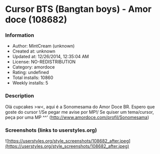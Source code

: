 # Cursor BTS (Bangtan boys) - Amor doce (108682)

### Information
- Author: MintCream (unknown)
- Created at: unknown
- Updated at: 12/26/2014, 12:35:04 AM
- License: NO-REDISTRIBUTION
- Category: amordoce
- Rating: undefined
- Total installs: 10860
- Weekly installs: 5


### Description
Olá cupcakes >w<, aqui é a Sonomesama do Amor Doce BR. Espero que goste do cursor \!/Se pegar me avise por MP\!/ Se quiser um tema/cursor, peça por uma MP ^^' (http://www.amordoce.com/profil/Sonomesama)


### Screenshots (links to userstyles.org)
![https://userstyles.org/style_screenshots/108682_after.jpeg](https://userstyles.org/style_screenshots/108682_after.jpeg)


